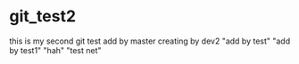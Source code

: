 # git_test2
this is my second git test
add by master
creating by dev2
"add by test"
"add by test1"
"hah"
"test net"
